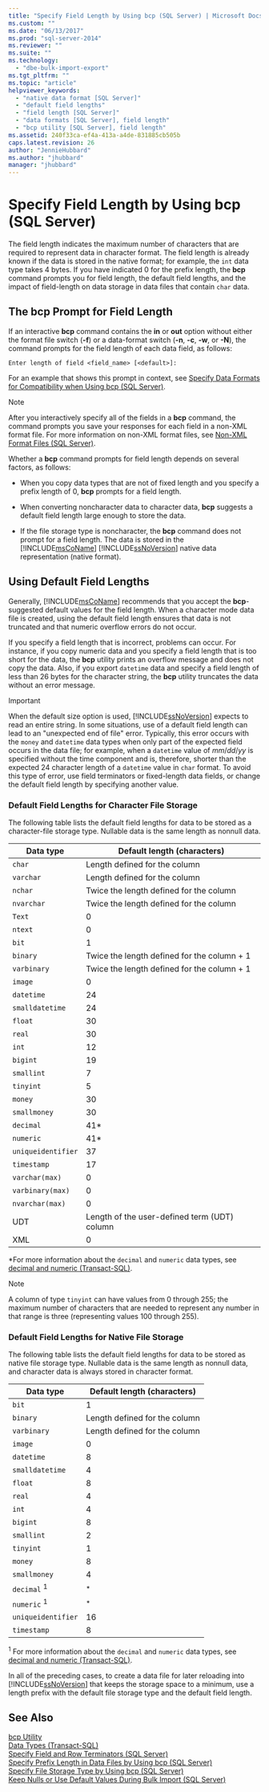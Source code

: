 ```yaml
---
title: "Specify Field Length by Using bcp (SQL Server) | Microsoft Docs"
ms.custom: ""
ms.date: "06/13/2017"
ms.prod: "sql-server-2014"
ms.reviewer: ""
ms.suite: ""
ms.technology: 
  - "dbe-bulk-import-export"
ms.tgt_pltfrm: ""
ms.topic: "article"
helpviewer_keywords: 
  - "native data format [SQL Server]"
  - "default field lengths"
  - "field length [SQL Server]"
  - "data formats [SQL Server], field length"
  - "bcp utility [SQL Server], field length"
ms.assetid: 240f33ca-ef4a-413a-a4de-831885cb505b
caps.latest.revision: 26
author: "JennieHubbard"
ms.author: "jhubbard"
manager: "jhubbard"
---
```

# Specify Field Length by Using bcp (SQL Server)
  The field length indicates the maximum number of characters that are required to represent data in character format. The field length is already known if the data is stored in the native format; for example, the `int` data type takes 4 bytes. If you have indicated 0 for the prefix length, the **bcp** command prompts you for field length, the default field lengths, and the impact of field-length on data storage in data files that contain `char` data.  
  
## The bcp Prompt for Field Length  
 If an interactive **bcp** command contains the **in** or **out** option without either the format file switch (**-f**) or a data-format switch (**-n**, **-c**, **-w**, or **-N**), the command prompts for the field length of each data field, as follows:  
  
 `Enter length of field <field_name> [<default>]:`  
  
 For an example that shows this prompt in context, see [Specify Data Formats for Compatibility when Using bcp &#40;SQL Server&#41;](specify-data-formats-for-compatibility-when-using-bcp-sql-server.md).  
  
> [!NOTE]  
>  After you interactively specify all of the fields in a **bcp** command, the command prompts you save your responses for each field in a non-XML format file. For more information on non-XML format files, see [Non-XML Format Files &#40;SQL Server&#41;](xml-format-files-sql-server.md).  
  
 Whether a **bcp** command prompts for field length depends on several factors, as follows:  
  
-   When you copy data types that are not of fixed length and you specify a prefix length of 0, **bcp** prompts for a field length.  
  
-   When converting noncharacter data to character data, **bcp** suggests a default field length large enough to store the data.  
  
-   If the file storage type is noncharacter, the **bcp** command does not prompt for a field length. The data is stored in the [!INCLUDE[msCoName](../../includes/msconame-md.md)] [!INCLUDE[ssNoVersion](../../includes/ssnoversion-md.md)] native data representation (native format).  
  
## Using Default Field Lengths  
 Generally, [!INCLUDE[msCoName](../../includes/msconame-md.md)] recommends that you accept the **bcp**-suggested default values for the field length. When a character mode data file is created, using the default field length ensures that data is not truncated and that numeric overflow errors do not occur.  
  
 If you specify a field length that is incorrect, problems can occur. For instance, if you copy numeric data and you specify a field length that is too short for the data, the **bcp** utility prints an overflow message and does not copy the data. Also, if you export `datetime` data and specify a field length of less than 26 bytes for the character string, the **bcp** utility truncates the data without an error message.  
  
> [!IMPORTANT]  
>  When the default size option is used, [!INCLUDE[ssNoVersion](../../includes/ssnoversion-md.md)] expects to read an entire string. In some situations, use of a default field length can lead to an "unexpected end of file" error. Typically, this error occurs with the `money` and `datetime` data types when only part of the expected field occurs in the data file; for example, when a `datetime` value of *mm*/*dd*/*yy* is specified without the time component and is, therefore, shorter than the expected 24 character length of a `datetime` value in `char` format. To avoid this type of error, use field terminators or fixed-length data fields, or change the default field length by specifying another value.  
  
### Default Field Lengths for Character File Storage  
 The following table lists the default field lengths for data to be stored as a character-file storage type. Nullable data is the same length as nonnull data.  
  
|Data type|Default length (characters)|  
|---------------|-----------------------------------|  
|`char`|Length defined for the column|  
|`varchar`|Length defined for the column|  
|`nchar`|Twice the length defined for the column|  
|`nvarchar`|Twice the length defined for the column|  
|`Text`|0|  
|`ntext`|0|  
|`bit`|1|  
|`binary`|Twice the length defined for the column + 1|  
|`varbinary`|Twice the length defined for the column + 1|  
|`image`|0|  
|`datetime`|24|  
|`smalldatetime`|24|  
|`float`|30|  
|`real`|30|  
|`int`|12|  
|`bigint`|19|  
|`smallint`|7|  
|`tinyint`|5|  
|`money`|30|  
|`smallmoney`|30|  
|`decimal`|41*|  
|`numeric`|41*|  
|`uniqueidentifier`|37|  
|`timestamp`|17|  
|`varchar(max)`|0|  
|`varbinary(max)`|0|  
|`nvarchar(max)`|0|  
|UDT|Length of the user-defined term (UDT) column|  
|XML|0|  
  
 \*For more information about the `decimal` and `numeric` data types, see [decimal and numeric &#40;Transact-SQL&#41;](~/t-sql/data-types/decimal-and-numeric-transact-sql.md).  
  
> [!NOTE]  
>  A column of type `tinyint` can have values from 0 through 255; the maximum number of characters that are needed to represent any number in that range is three (representing values 100 through 255).  
  
### Default Field Lengths for Native File Storage  
 The following table lists the default field lengths for data to be stored as native file storage type. Nullable data is the same length as nonnull data, and character data is always stored in character format.  
  
|Data type|Default length (characters)|  
|---------------|-----------------------------------|  
|`bit`|1|  
|`binary`|Length defined for the column|  
|`varbinary`|Length defined for the column|  
|`image`|0|  
|`datetime`|8|  
|`smalldatetime`|4|  
|`float`|8|  
|`real`|4|  
|`int`|4|  
|`bigint`|8|  
|`smallint`|2|  
|`tinyint`|1|  
|`money`|8|  
|`smallmoney`|4|  
|`decimal` <sup>1</sup>|<sup>*</sup>|  
|`numeric` <sup>1</sup>|<sup>*</sup>|  
|`uniqueidentifier`|16|  
|`timestamp`|8|  
  
 <sup>1</sup> For more information about the `decimal` and `numeric` data types, see [decimal and numeric &#40;Transact-SQL&#41;](~/t-sql/data-types/decimal-and-numeric-transact-sql.md).  
  
 In all of the preceding cases, to create a data file for later reloading into [!INCLUDE[ssNoVersion](../../includes/ssnoversion-md.md)] that keeps the storage space to a minimum, use a length prefix with the default file storage type and the default field length.  
  
## See Also  
 [bcp Utility](../../2014/database-engine/bcp-utility.md)   
 [Data Types &#40;Transact-SQL&#41;](~/t-sql/data-types/data-types-transact-sql.md)   
 [Specify Field and Row Terminators &#40;SQL Server&#41;](../relational-databases/import-export/specify-field-and-row-terminators-sql-server.md)   
 [Specify Prefix Length in Data Files by Using bcp &#40;SQL Server&#41;](specify-prefix-length-in-data-files-by-using-bcp-sql-server.md)   
 [Specify File Storage Type by Using bcp &#40;SQL Server&#41;](specify-file-storage-type-by-using-bcp-sql-server.md)   
 [Keep Nulls or Use Default Values During Bulk Import &#40;SQL Server&#41;](../relational-databases/import-export/keep-nulls-or-use-default-values-during-bulk-import-sql-server.md)  
  
  